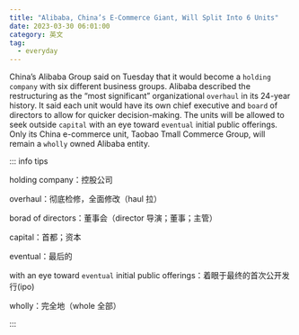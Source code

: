 ```yaml
---
title: "Alibaba, China’s E-Commerce Giant, Will Split Into 6 Units"
date: 2023-03-30 06:01:00
category: 英文
tag:
  - everyday
---
```


China’s Alibaba Group said on Tuesday that it would become a `holding company` with six different business groups. Alibaba described the restructuring as the “most significant” organizational `overhaul` in its 24-year history. It said each unit would have its own chief executive and `board` of directors to allow for quicker decision-making. The units will be allowed to seek outside `capital` with an eye toward `eventual` initial public offerings. Only its China e-commerce unit, Taobao Tmall Commerce Group, will remain a `wholly` owned Alibaba entity.

::: info tips

holding company：控股公司

overhaul：彻底检修，全面修改（haul 拉）

borad of directors：董事会（director 导演；董事；主管）

capital：首都；资本

eventual：最后的

with an eye toward `eventual` initial public offerings：着眼于最终的首次公开发行(ipo)

wholly：完全地（whole 全部）

:::
